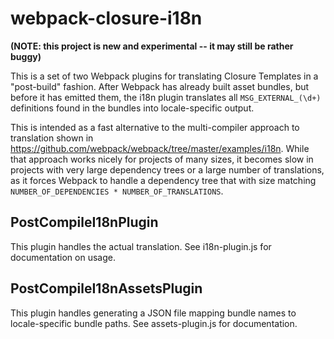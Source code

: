 # webpack-closure-i18n

**(NOTE: this project is new and experimental -- it may still be rather buggy)**

This is a set of two Webpack plugins for translating Closure Templates in a "post-build" fashion. After
Webpack has already built asset bundles, but before it has emitted them, the i18n plugin translates
all `MSG_EXTERNAL_(\d+)` definitions found in the bundles into locale-specific output.

This is intended as a fast alternative to the multi-compiler approach to translation shown in
https://github.com/webpack/webpack/tree/master/examples/i18n. While that approach works nicely for
projects of many sizes, it becomes slow in projects with very large dependency trees or a large number
of translations, as it forces Webpack to handle a dependency tree that with size matching
`NUMBER_OF_DEPENDENCIES * NUMBER_OF_TRANSLATIONS`.

## PostCompileI18nPlugin

This plugin handles the actual translation. See i18n-plugin.js for documentation on usage.

## PostCompileI18nAssetsPlugin

This plugin handles generating a JSON file mapping bundle names to locale-specific bundle paths.
See assets-plugin.js for documentation.
